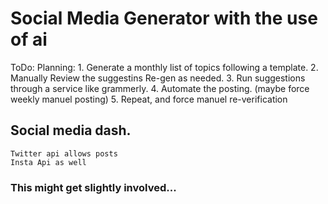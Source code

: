# Social Media Generator with the use of ai

ToDo:
  Planning:
    1. Generate a monthly list of topics following a template. 
    2. Manually Review the suggestins Re-gen as needed. 
    3. Run suggestions through a service like grammerly. 
    4. Automate the posting. (maybe force weekly manuel posting) 
    5. Repeat, and force manuel re-verification


## Social media dash.
    Twitter api allows posts
    Insta Api as well
 
### This might get slightly involved...
